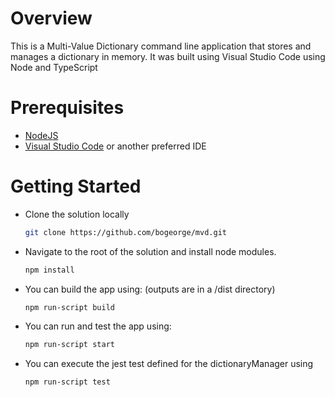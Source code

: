 # Overview
This is a Multi-Value Dictionary command line application that stores and manages a dictionary in memory.  It was built using Visual Studio Code using Node and TypeScript

# Prerequisites
* [NodeJS](https://nodejs.org/en/)
* [Visual Studio Code](https://code.visualstudio.com/) or another preferred IDE

# Getting Started
* Clone the solution locally
    ```bash
    git clone https://github.com/bogeorge/mvd.git
    ```
* Navigate to the root of the solution and install node modules. 
    ```bash
    npm install
    ```
* You can build the app using:  (outputs are in a /dist directory)
    ```bash
    npm run-script build
    ```
* You can run and test the app using:
    ```bash
    npm run-script start
    ```
* You can execute the jest test defined for the dictionaryManager using
    ```bash
    npm run-script test
    ```